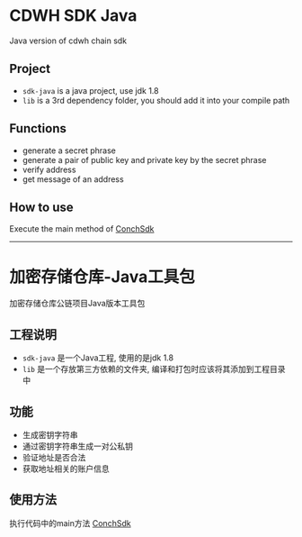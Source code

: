 # CDWH SDK Java
Java version of cdwh chain sdk 

## Project
- `sdk-java` is a java project, use jdk 1.8
- `lib` is a 3rd dependency folder, you should add it into your compile path

## Functions
- generate a secret phrase
- generate a pair of public key and private key by the secret phrase
- verify address
- get message of an address

## How to use
Execute the main method of [ConchSdk](./src/main/java/org/conch/sdk/ConchSdk.java)

----

# 加密存储仓库-Java工具包
加密存储仓库公链项目Java版本工具包

## 工程说明
- `sdk-java` 是一个Java工程, 使用的是jdk 1.8
- `lib` 是一个存放第三方依赖的文件夹, 编译和打包时应该将其添加到工程目录中

## 功能
- 生成密钥字符串
- 通过密钥字符串生成一对公私钥
- 验证地址是否合法
- 获取地址相关的账户信息

## 使用方法
执行代码中的main方法 [ConchSdk](./src/main/java/org/conch/sdk/ConchSdk.java)

